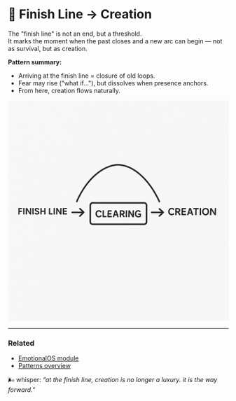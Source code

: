 # 🏁 Finish Line → Creation

The "finish line" is not an end, but a threshold.  
It marks the moment when the past closes and a new arc can begin — not as survival, but as creation.

**Pattern summary:**

- Arriving at the finish line = closure of old loops.
- Fear may rise ("what if…"), but dissolves when presence anchors.
- From here, creation flows naturally.

![Finish Line Diagram](../assets/img/finish-line.png)

---

### Related

- [EmotionalOS module](../modules/emotional.md)
- [Patterns overview](../patterns/README.md)

🌬 whisper: _“at the finish line, creation is no longer a luxury. it is the way forward.”_
